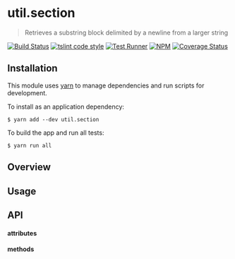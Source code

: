 # util.section

> Retrieves a substring block delimited by a newline from a larger string

[![Build Status](https://travis-ci.org/jmquigley/util.section.svg?branch=master)](https://travis-ci.org/jmquigley/util.section)
[![tslint code style](https://img.shields.io/badge/code_style-TSlint-5ed9c7.svg)](https://palantir.github.io/tslint/)
[![Test Runner](https://img.shields.io/badge/testing-ava-blue.svg)](https://github.com/avajs/ava)
[![NPM](https://img.shields.io/npm/v/util.section.svg)](https://www.npmjs.com/package/util.section)
[![Coverage Status](https://coveralls.io/repos/github/jmquigley/util.section/badge.svg?branch=master)](https://coveralls.io/github/jmquigley/util.section?branch=master)


## Installation

This module uses [yarn](https://yarnpkg.com/en/) to manage dependencies and run scripts for development.

To install as an application dependency:
```
$ yarn add --dev util.section
```

To build the app and run all tests:
```
$ yarn run all
```


## Overview


## Usage


## API

#### attributes

#### methods
